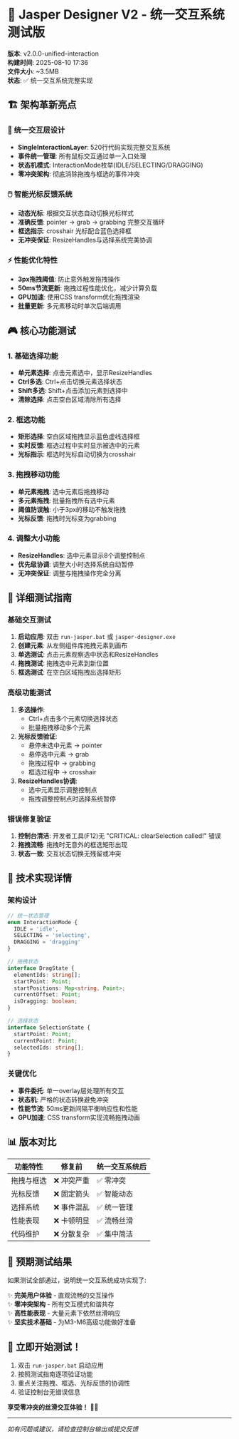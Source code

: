 # 🎯 Jasper Designer V2 - 统一交互系统测试版

**版本**: v2.0.0-unified-interaction  
**构建时间**: 2025-08-10 17:36  
**文件大小**: ~3.5MB  
**状态**: ✅ 统一交互系统完整实现  

## 🏗️ 架构革新亮点

### 🎯 统一交互层设计
- **SingleInteractionLayer**: 520行代码实现完整交互系统
- **事件统一管理**: 所有鼠标交互通过单一入口处理
- **状态机模式**: InteractionMode枚举(IDLE/SELECTING/DRAGGING)
- **零冲突架构**: 彻底消除拖拽与框选的事件冲突

### 🖱️ 智能光标反馈系统
- **动态光标**: 根据交互状态自动切换光标样式
- **准确反馈**: pointer → grab → grabbing 完整交互循环
- **框选指示**: crosshair 光标配合蓝色选择框
- **无冲突保证**: ResizeHandles与选择系统完美协调

### ⚡ 性能优化特性
- **3px拖拽阈值**: 防止意外触发拖拽操作
- **50ms节流更新**: 拖拽过程性能优化，减少计算负载
- **GPU加速**: 使用CSS transform优化拖拽渲染
- **批量更新**: 多元素移动时单次后端调用

## 🎮 核心功能测试

### 1. 基础选择功能
- **单元素选择**: 点击元素选中，显示ResizeHandles
- **Ctrl多选**: Ctrl+点击切换元素选择状态
- **Shift多选**: Shift+点击添加元素到选择中
- **清除选择**: 点击空白区域清除所有选择

### 2. 框选功能
- **矩形选择**: 空白区域拖拽显示蓝色虚线选择框
- **实时反馈**: 框选过程中实时显示被选中的元素
- **光标指示**: 框选时光标自动切换为crosshair

### 3. 拖拽移动功能
- **单元素拖拽**: 选中元素后拖拽移动
- **多元素拖拽**: 批量拖拽所有选中元素
- **阈值防误触**: 小于3px的移动不触发拖拽
- **光标反馈**: 拖拽时光标变为grabbing

### 4. 调整大小功能
- **ResizeHandles**: 选中元素显示8个调整控制点
- **优先级协调**: 调整大小时选择系统自动暂停
- **无冲突保证**: 调整与拖拽操作完全分离

## 🧪 详细测试指南

### 基础交互测试
1. **启动应用**: 双击 `run-jasper.bat` 或 `jasper-designer.exe`
2. **创建元素**: 从左侧组件库拖拽元素到画布
3. **单选测试**: 点击元素观察选中状态和ResizeHandles
4. **拖拽测试**: 拖拽选中元素到新位置
5. **框选测试**: 在空白区域拖拽出选择矩形

### 高级功能测试
1. **多选操作**:
   - Ctrl+点击多个元素切换选择状态
   - 批量拖拽移动多个元素
2. **光标反馈验证**:
   - 悬停未选中元素 → pointer
   - 悬停选中元素 → grab
   - 拖拽过程中 → grabbing
   - 框选过程中 → crosshair
3. **ResizeHandles协调**:
   - 选中元素显示调整控制点
   - 拖拽调整控制点时选择系统暂停

### 错误修复验证
1. **控制台清洁**: 开发者工具(F12)无 "CRITICAL: clearSelection called\!" 错误
2. **拖拽流畅**: 拖拽时无意外的框选矩形出现
3. **状态一致**: 交互状态切换无残留或冲突

## 🔧 技术实现详情

### 架构设计
```typescript
// 统一状态管理
enum InteractionMode {
  IDLE = 'idle',
  SELECTING = 'selecting', 
  DRAGGING = 'dragging'
}

// 拖拽状态
interface DragState {
  elementIds: string[];
  startPoint: Point;
  startPositions: Map<string, Point>;
  currentOffset: Point;
  isDragging: boolean;
}

// 选择状态  
interface SelectionState {
  startPoint: Point;
  currentPoint: Point;
  selectedIds: string[];
}
```

### 关键优化
- **事件委托**: 单一overlay层处理所有交互
- **状态机**: 严格的状态转换避免冲突
- **性能节流**: 50ms更新间隔平衡响应性和性能
- **GPU加速**: CSS transform实现流畅拖拽动画

## 📊 版本对比

| 功能特性 | 修复前 | 统一交互系统后 |
|---------|-------|---------------|
| 拖拽与框选 | ❌ 冲突严重 | ✅ 零冲突 |
| 光标反馈 | ❌ 固定箭头 | ✅ 智能动态 |
| 选择系统 | ❌ 事件混乱 | ✅ 统一管理 |
| 性能表现 | ❌ 卡顿明显 | ✅ 流畅丝滑 |
| 代码维护 | ❌ 分散复杂 | ✅ 集中简洁 |

## 🎉 预期测试结果

如果测试全部通过，说明统一交互系统成功实现了:

✨ **完美用户体验** - 直观流畅的交互操作  
✨ **零冲突架构** - 所有交互模式和谐共存  
✨ **高性能表现** - 大量元素下依然丝滑响应  
✨ **坚实技术基础** - 为M3-M6高级功能做好准备  

## 🚀 立即开始测试！

1. 双击 `run-jasper.bat` 启动应用
2. 按照测试指南逐项验证功能
3. 重点关注拖拽、框选、光标反馈的协调性
4. 验证控制台无错误信息

**享受零冲突的丝滑交互体验！** 🎯✨

---
*如有问题或建议，请检查控制台输出或提交反馈*
